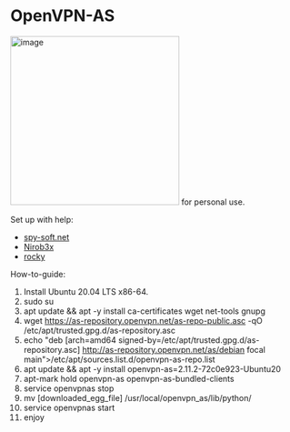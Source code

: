 # OpenVPN-AS
 <img width="297" alt="image" src="https://github.com/LordArrin/OpenVPN-AS/assets/79581469/98de1938-d28a-4ebd-abcf-1defd25f2918"> for personal use.

 Set up with help:
 - [spy-soft.net](https://spy-soft.net/openvpn-access-server-limitations/)
 - [Nirob3x](https://github.com/Nirob3x/OpenVPN-As-Unlimited)
 - [rocky](https://github.com/rocky/python-decompile3)

 How-to-guide:

 1. Install Ubuntu 20.04 LTS x86-64.
 2. sudo su
 3. apt update && apt -y install ca-certificates wget net-tools gnupg
 4. wget https://as-repository.openvpn.net/as-repo-public.asc -qO /etc/apt/trusted.gpg.d/as-repository.asc
 5. echo "deb [arch=amd64 signed-by=/etc/apt/trusted.gpg.d/as-repository.asc] http://as-repository.openvpn.net/as/debian focal main">/etc/apt/sources.list.d/openvpn-as-repo.list
 6. apt update && apt -y install openvpn-as=2.11.2-72c0e923-Ubuntu20
 7. apt-mark hold openvpn-as openvpn-as-bundled-clients
 8. service openvpnas stop
 9. mv [downloaded_egg_file] /usr/local/openvpn_as/lib/python/
 10. service openvpnas start
 11. enjoy
